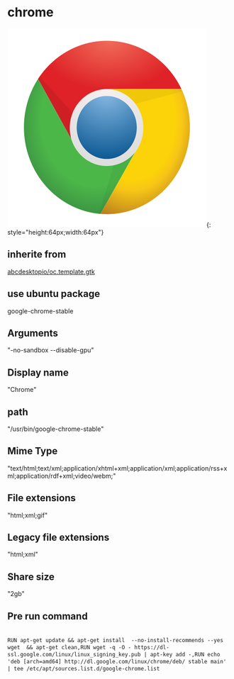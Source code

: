 # chrome
![google-chrome.svg](/applications/icons/google-chrome.svg){: style="height:64px;width:64px"}
## inherite from
[abcdesktopio/oc.template.gtk](abcdesktopio/oc.template.gtk.md)
## use ubuntu package
google-chrome-stable
## Arguments
"-no-sandbox --disable-gpu"
## Display name
"Chrome"
## path
"/usr/bin/google-chrome-stable"
## Mime Type
"text/html;text/xml;application/xhtml+xml;application/xml;application/rss+xml;application/rdf+xml;video/webm;"
## File extensions
"html;xml;gif"
## Legacy file extensions
"html;xml"
## Share size
"2gb"
## Pre run command

```

RUN apt-get update && apt-get install  --no-install-recommends --yes  wget  && apt-get clean,RUN wget -q -O - https://dl-ssl.google.com/linux/linux_signing_key.pub | apt-key add -,RUN echo 'deb [arch=amd64] http://dl.google.com/linux/chrome/deb/ stable main' | tee /etc/apt/sources.list.d/google-chrome.list
```
